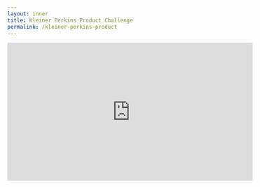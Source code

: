 ```yaml
---
layout: inner
title: Kleiner Perkins Product Challenge
permalink: /kleiner-perkins-product
---
```

<div style="text-align:center;">
  <iframe width="560" height="315" src="https://www.youtube.com/embed/qs_-emj1qR4" frameborder="0" allow="accelerometer; autoplay; clipboard-write; encrypted-media; gyroscope; picture-in-picture" allowfullscreen></iframe>
</div>
